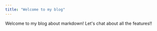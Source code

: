 ```yaml
---
title: "Welcome to my blog"
---
```


Welcome to my blog about markdown! Let's chat about all the features!!
